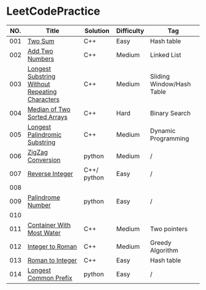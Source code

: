 # LeetCodePractice

| NO.  | Title                                                        | Solution    | Difficulty | Tag                       |
| ---- | ------------------------------------------------------------ | ----------- | ---------- | ------------------------- |
| 001  | [Two Sum](https://leetcode.com/problems/two-sum)             | C++         | Easy       | Hash table                |
| 002  | [Add Two Numbers](https://leetcode.com/problems/add-two-numbers) | C++         | Medium     | Linked List               |
| 003  | [Longest Substring Without Repeating Characters](https://leetcode.com/problems/longest-substring-without-repeating-characters) | C++         | Medium     | Sliding Window/Hash Table |
| 004  | [Median of Two Sorted Arrays](https://leetcode.com/problems/median-of-two-sorted-arrays) | C++         | Hard       | Binary Search             |
| 005  | [Longest Palindromic Substring](https://leetcode-cn.com/problems/longest-palindromic-substring) | C++         | Medium     | Dynamic Programming       |
| 006  | [ZigZag Conversion](https://leetcode-cn.com/problems/zigzag-conversion/) | python      | Medium     | /                         |
| 007  | [Reverse Integer](https://leetcode-cn.com/problems/reverse-integer/) | C++/ python | Easy       | /                         |
| 008  |                                                              |             |            |                           |
| 009  | [Palindrome Number](https://leetcode-cn.com/problems/palindrome-number/) | python      | Easy       | /                         |
| 010  |                                                              |             |            |                           |
| 011  | [Container With Most Water](https://leetcode-cn.com/problems/container-with-most-water/) | C++         | Medium     | Two pointers              |
| 012  | [Integer to Roman](https://leetcode-cn.com/problems/integer-to-roman/) | C++         | Medium     | Greedy Algorithm          |
| 013  | [Roman to Integer](https://leetcode-cn.com/problems/roman-to-integer/) | C++         | Easy       | Hash table                |
| 014  | [Longest Common Prefix](https://leetcode-cn.com/problems/longest-common-prefix/) | python      | Easy       | /                         |